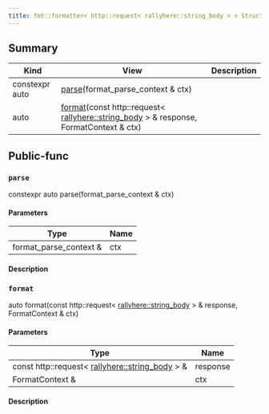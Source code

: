 ```yaml
---
title: fmt::formatter< http::request< rallyhere::string_body > > Struct
---
```


## Summary
| Kind | View | Description |
|------|------|-------------|
|constexpr auto|[parse](/game-host-adapter/structfmt_1_1formatter_3_01http_1_1request_3_01rallyhere_1_1string__body_01_4_01_4xml/#structfmt_1_1formatter_3_01http_1_1request_3_01rallyhere_1_1string__body_01_4_01_4_1a078f77d96865e0d16e2790a81a8c9fb8)(format_parse_context & ctx)||
|auto|[format](/game-host-adapter/structfmt_1_1formatter_3_01http_1_1request_3_01rallyhere_1_1string__body_01_4_01_4xml/#structfmt_1_1formatter_3_01http_1_1request_3_01rallyhere_1_1string__body_01_4_01_4_1a64d28a93618a408212e6e4334d4e6960)(const http::request< [rallyhere::string_body](/game-host-adapter/namespacerallyherexml/#namespacerallyhere_1a6a86fdf96ef7e4a9876d443a6bba29ec) > & response, FormatContext & ctx)||
## Public-func



### `parse` <a id="structfmt_1_1formatter_3_01http_1_1request_3_01rallyhere_1_1string__body_01_4_01_4_1a078f77d96865e0d16e2790a81a8c9fb8"></a>

constexpr auto parse(format_parse_context & ctx)

#### Parameters

| Type | Name |
|------|------|
|format_parse_context &|ctx|

#### Description






### `format` <a id="structfmt_1_1formatter_3_01http_1_1request_3_01rallyhere_1_1string__body_01_4_01_4_1a64d28a93618a408212e6e4334d4e6960"></a>

auto format(const http::request< [rallyhere::string_body](/game-host-adapter/namespacerallyherexml/#namespacerallyhere_1a6a86fdf96ef7e4a9876d443a6bba29ec) > & response, FormatContext & ctx)

#### Parameters

| Type | Name |
|------|------|
|const http::request< [rallyhere::string_body](/game-host-adapter/namespacerallyherexml/#namespacerallyhere_1a6a86fdf96ef7e4a9876d443a6bba29ec) > &|response|
|FormatContext &|ctx|

#### Description







